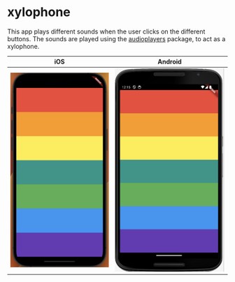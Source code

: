 # xylophone

This app plays different sounds when the user clicks on the different buttons. The sounds are played using the [audioplayers](https://pub.dev/packages/audioplayers) package, to act as a xylophone.

|iOS|Android|
|---|---|
|![iOS_Xylophone](/screenshots/iphone14ProMax_1.png)|![Android_Xylophone](/screenshots/nexus6_1.png)|
